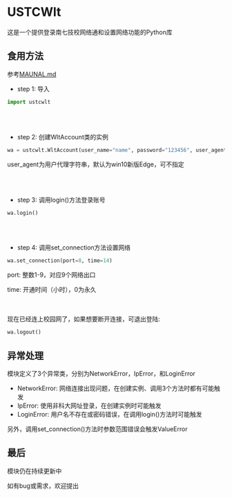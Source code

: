 # USTCWlt
这是一个提供登录南七技校网络通和设置网络功能的Python库

## 食用方法
参考[MAUNAL.md](https://github.com/littzhch/USTCWlt/blob/develop/MANUAL.md)
- step 1: 导入
```Python
import ustcwlt
```

<br/></br>
- step 2: 创建WltAccount类的实例
```Python
wa = ustcwlt.WltAccount(user_name="name", password="123456", user_agent="...")
```
user_agent为用户代理字符串，默认为win10新版Edge，可不指定

<br/></br>
- step 3: 调用login()方法登录账号
```Python
wa.login()
```

<br/></br>
- step 4: 调用set_connection方法设置网络
```Python
wa.set_connection(port=8, time=14)
```
port: 整数1-9，对应9个网络出口
 
time: 开通时间（小时），0为永久
  
<br/></br>
现在已经连上校园网了，如果想要断开连接，可退出登陆:
```Python
wa.logout()
```

## 异常处理
模块定义了3个异常类，分别为NetworkError，IpError，和LoginError
- NetworkError:
网络连接出现问题，在创建实例、调用3个方法时都有可能触发
- IpError:
使用非科大网址登录，在创建实例时可能触发
- LoginError:
用户名不存在或密码错误，在调用login()方法时可能触发
 
另外，调用set_connection()方法时参数范围错误会触发ValueError

## 最后
模块仍在持续更新中
 
如有bug或需求，欢迎提出
